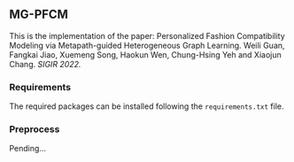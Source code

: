 ## MG-PFCM

This is the implementation of the paper: Personalized Fashion Compatibility Modeling
via Metapath-guided Heterogeneous Graph Learning. 
Weili Guan, Fangkai Jiao, Xuemeng Song, Haokun Wen, Chung-Hsing Yeh and Xiaojun Chang. _SIGIR 2022._

### Requirements

The required packages can be installed following the `requirements.txt` file.

### Preprocess

Pending...



